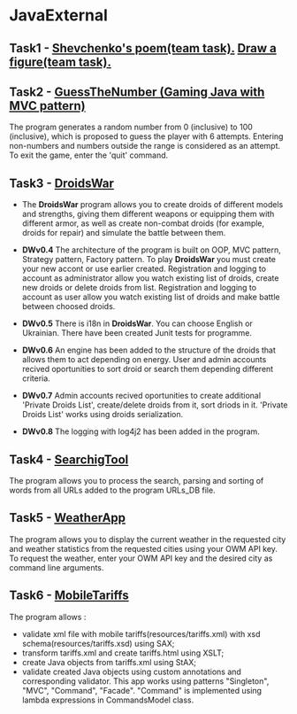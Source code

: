 # JavaExternal

## Task1 - [Shevchenko's poem(team task).](https://github.com/ShulzhenkoA/JavaExternal_team_tasks/tree/master/tasks/poem) [Draw a figure(team task).](https://github.com/ShulzhenkoA/JavaExternal_team_tasks/tree/master/tasks/geometrical.figures/src/com/java/external)


## Task2 - [GuessTheNumber (Gaming Java with MVC pattern)](https://github.com/ShulzhenkoA/JavaExternal/tree/master/JavaGaming/src/com/javaextetnal_shulzhenko/gaming/GuessTheNumber)
The program generates a random number from 0 (inclusive) to 100 (inclusive), which is proposed to guess the player with 6 attempts. Entering non-numbers and numbers outside the range is considered as an attempt. To exit the game, enter the 'quit' command.


## Task3 - [DroidsWar](https://github.com/ShulzhenkoA/JavaExternal/tree/master/DroidsWar)
* The **DroidsWar** program allows you to create droids of different models and strengths, giving them different weapons or equipping them with different armor, as well as create non-combat droids (for example, droids for repair) and simulate the battle between them. 

* **DWv0.4** The architecture of the program is built on OOP, MVC pattern, Strategy pattern, Factory pattern. To play **DroidsWar** you must create your new accont or use earlier created. Registration and logging to account as administrator allow you watch existing list of droids, create new droids or delete droids from list. Registration and logging to account as user allow you watch existing list of droids and make battle between choosed droids.

* **DWv0.5** There is i18n in **DroidsWar**. You can choose English or Ukrainian. There have been created Junit tests for programme.


* **DWv0.6** An engine has been added to the structure of the droids that allows them to act depending on energy. User and admin accounts recived oportunities to sort droid or search them depending different criteria. 

* **DWv0.7** Admin accounts recived oportunities to create additional 'Private Droids List', create/delete droids from it, sort driods in it. 'Private Droids List' works using droids serialization.

* **DWv0.8** The logging with log4j2 has been added in the program.  


## Task4 - [SearchigTool](https://github.com/ShulzhenkoA/JavaExternal/tree/master/SearchingTool)
The program allows you to process the search, parsing and sorting of words from all URLs added to the program URLs_DB file.


## Task5 - [WeatherApp](https://github.com/ShulzhenkoA/JavaExternal/tree/master/WeatherApp/)
The program allows you to display the current weather in the requested city and weather statistics from the requested cities using your OWM API key. To request the weather, enter your OWM API key and the desired city as command line arguments.

## Task6 - [MobileTariffs](https://github.com/ShulzhenkoA/JavaExternal/tree/master/MobileTariffs/)
The program allows :
 - validate xml file with mobile tariffs(resources/tariffs.xml) with xsd schema(resources/tariffs.xsd) using SAX;
 - transform tariffs.xml and create tariffs.html using XSLT;
 - create Java objects from tariffs.xml using StAX;
 - validate created Java objects using custom annotations and corresponding validator.
 This app works using patterns "Singleton", "MVC", "Command", "Facade". "Command" is implemented using lambda expressions in CommandsModel class. 
